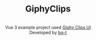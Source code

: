 <h1 align="center">GiphyClips</h1>
<p align="center">
    <br>
    Vue 3 example project used
    <a href="https://github.com/bq-t/giphy-clips-ui">Giphy Clips UI</a>
    <br>
    Developed by <a href="https://github.com/bq-t">bq-t</a>
</p>